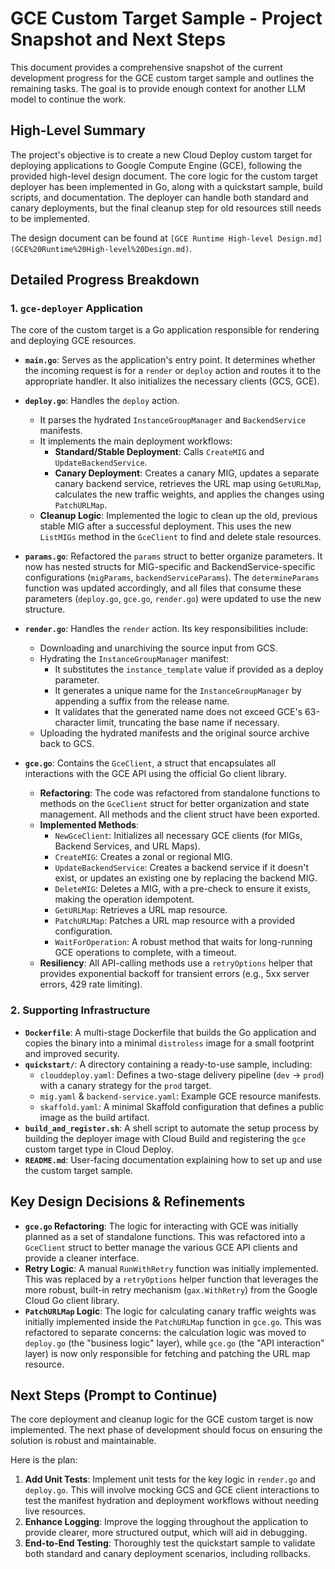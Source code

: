 # GCE Custom Target Sample - Project Snapshot and Next Steps

This document provides a comprehensive snapshot of the current development progress for the GCE custom target sample and outlines the remaining tasks. The goal is to provide enough context for another LLM model to continue the work.

## High-Level Summary

The project's objective is to create a new Cloud Deploy custom target for deploying applications to Google Compute Engine (GCE), following the provided high-level design document. The core logic for the custom target deployer has been implemented in Go, along with a quickstart sample, build scripts, and documentation. The deployer can handle both standard and canary deployments, but the final cleanup step for old resources still needs to be implemented.

The design document can be found at `[GCE Runtime High-level Design.md](GCE%20Runtime%20High-level%20Design.md)`.

## Detailed Progress Breakdown

### 1. `gce-deployer` Application

The core of the custom target is a Go application responsible for rendering and deploying GCE resources.

-   **`main.go`**: Serves as the application's entry point. It determines whether the incoming request is for a `render` or `deploy` action and routes it to the appropriate handler. It also initializes the necessary clients (GCS, GCE).

-   **`deploy.go`**: Handles the `deploy` action.
    -   It parses the hydrated `InstanceGroupManager` and `BackendService` manifests.
    -   It implements the main deployment workflows:
        -   **Standard/Stable Deployment**: Calls `CreateMIG` and `UpdateBackendService`.
        -   **Canary Deployment**: Creates a canary MIG, updates a separate canary backend service, retrieves the URL map using `GetURLMap`, calculates the new traffic weights, and applies the changes using `PatchURLMap`.
    -   **Cleanup Logic**: Implemented the logic to clean up the old, previous stable MIG after a successful deployment. This uses the new `ListMIGs` method in the `GceClient` to find and delete stale resources.

-   **`params.go`**: Refactored the `params` struct to better organize parameters. It now has nested structs for MIG-specific and BackendService-specific configurations (`migParams`, `backendServiceParams`). The `determineParams` function was updated accordingly, and all files that consume these parameters (`deploy.go`, `gce.go`, `render.go`) were updated to use the new structure.

-   **`render.go`**: Handles the `render` action. Its key responsibilities include:
    -   Downloading and unarchiving the source input from GCS.
    -   Hydrating the `InstanceGroupManager` manifest:
        -   It substitutes the `instance_template` value if provided as a deploy parameter.
        -   It generates a unique name for the `InstanceGroupManager` by appending a suffix from the release name.
        -   It validates that the generated name does not exceed GCE's 63-character limit, truncating the base name if necessary.
    -   Uploading the hydrated manifests and the original source archive back to GCS.

-   **`gce.go`**: Contains the `GceClient`, a struct that encapsulates all interactions with the GCE API using the official Go client library.
    -   **Refactoring**: The code was refactored from standalone functions to methods on the `GceClient` struct for better organization and state management. All methods and the client struct have been exported.
    -   **Implemented Methods**:
        -   `NewGceClient`: Initializes all necessary GCE clients (for MIGs, Backend Services, and URL Maps).
        -   `CreateMIG`: Creates a zonal or regional MIG.
        -   `UpdateBackendService`: Creates a backend service if it doesn't exist, or updates an existing one by replacing the backend MIG.
        -   `DeleteMIG`: Deletes a MIG, with a pre-check to ensure it exists, making the operation idempotent.
        -   `GetURLMap`: Retrieves a URL map resource.
        -   `PatchURLMap`: Patches a URL map resource with a provided configuration.
        -   `WaitForOperation`: A robust method that waits for long-running GCE operations to complete, with a timeout.
    -   **Resiliency**: All API-calling methods use a `retryOptions` helper that provides exponential backoff for transient errors (e.g., 5xx server errors, 429 rate limiting).

### 2. Supporting Infrastructure

-   **`Dockerfile`**: A multi-stage Dockerfile that builds the Go application and copies the binary into a minimal `distroless` image for a small footprint and improved security.
-   **`quickstart/`**: A directory containing a ready-to-use sample, including:
    -   `clouddeploy.yaml`: Defines a two-stage delivery pipeline (`dev` -> `prod`) with a canary strategy for the `prod` target.
    -   `mig.yaml` & `backend-service.yaml`: Example GCE resource manifests.
    -   `skaffold.yaml`: A minimal Skaffold configuration that defines a public image as the build artifact.
-   **`build_and_register.sh`**: A shell script to automate the setup process by building the deployer image with Cloud Build and registering the `gce` custom target type in Cloud Deploy.
-   **`README.md`**: User-facing documentation explaining how to set up and use the custom target sample.

## Key Design Decisions & Refinements

-   **`gce.go` Refactoring**: The logic for interacting with GCE was initially planned as a set of standalone functions. This was refactored into a `GceClient` struct to better manage the various GCE API clients and provide a cleaner interface.
-   **Retry Logic**: A manual `RunWithRetry` function was initially implemented. This was replaced by a `retryOptions` helper function that leverages the more robust, built-in retry mechanism (`gax.WithRetry`) from the Google Cloud Go client library.
-   **`PatchURLMap` Logic**: The logic for calculating canary traffic weights was initially implemented inside the `PatchURLMap` function in `gce.go`. This was refactored to separate concerns: the calculation logic was moved to `deploy.go` (the "business logic" layer), while `gce.go` (the "API interaction" layer) is now only responsible for fetching and patching the URL map resource.

## Next Steps (Prompt to Continue)

The core deployment and cleanup logic for the GCE custom target is now implemented. The next phase of development should focus on ensuring the solution is robust and maintainable.

Here is the plan:

1.  **Add Unit Tests**: Implement unit tests for the key logic in `render.go` and `deploy.go`. This will involve mocking GCS and GCE client interactions to test the manifest hydration and deployment workflows without needing live resources.
2.  **Enhance Logging**: Improve the logging throughout the application to provide clearer, more structured output, which will aid in debugging.
3.  **End-to-End Testing**: Thoroughly test the quickstart sample to validate both standard and canary deployment scenarios, including rollbacks.